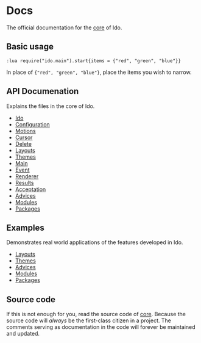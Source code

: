 # Docs
The official documentation for the [core](https://github.com/ido-nvim/core) of Ido.

## Basic usage
```vim
:lua require("ido.main").start{items = {"red", "green", "blue"}}
```

In place of `{"red", "green", "blue"}`, place the items you wish to narrow.

## API Documenation
Explains the files in the core of Ido.

- [Ido](ido.md)
- [Configuration](config.md)
- [Motions](motion.md)
- [Cursor](cursor.md)
- [Delete](delete.md)
- [Layouts](layout.md)
- [Themes](theme.md)
- [Main](main.md)
- [Event](event.md)
- [Renderer](render.md)
- [Results](result.md)
- [Acceptation](accept.md)
- [Advices](advice.md)
- [Modules](module.md)
- [Packages](package.md)

## Examples
Demonstrates real world applications of the features developed in Ido.

- [Layouts](ex_layout.md)
- [Themes](ex_theme.md)
- [Advices](ex_advice.md)
- [Modules](ex_module.md)
- [Packages](ex_package.md)

## Source code
If this is not enough for you, read the source code of [core](https://github.com/ido-nvim/core). Because the source code will *always* be the first-class citizen in a project. The comments serving as documentation in the code will forever be maintained and updated.
